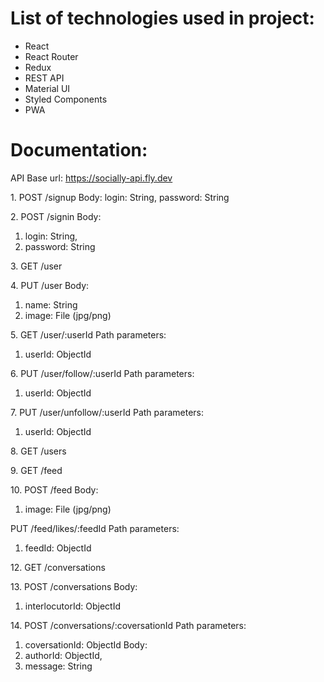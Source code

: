 # List of technologies used in project:

- React
- React Router
- Redux
- REST API
- Material UI
- Styled Components
- PWA

# Documentation:

API
Base url: https://socially-api.fly.dev

1. POST /signup
Body:
login: String,
password: String

2. POST /signin
Body:
1. login: String,
2. password: String

3. GET /user 

4. PUT /user
Body:
1. name: String
2. image: File (jpg/png)

5. GET /user/:userId
Path parameters:
1. userId: ObjectId

6. PUT /user/follow/:userId
Path parameters:
1. userId: ObjectId

7. PUT /user/unfollow/:userId
Path parameters:
1. userId: ObjectId

8. GET /users

9. GET /feed

10. POST /feed
Body:
1. image: File (jpg/png)

PUT /feed/likes/:feedId
Path parameters:
1. feedId: ObjectId

12. GET /conversations

13. POST /conversations
Body:
1. interlocutorId: ObjectId

14. POST /conversations/:coversationId
Path parameters:
1. coversationId: ObjectId
Body:
1. authorId: ObjectId,
2. message: String


